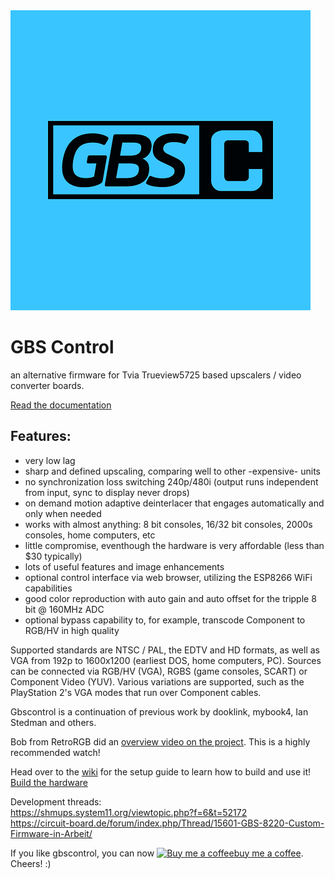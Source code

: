 <div class="d-table col-12">
  <div class="col-2 d-table-cell v-align-middle">
    <img class="width-full avatar" src="./Images/GBS_CONTROL.png" alt="Logo" />
  </div>
  <div class="col-10 d-table-cell v-align-middle pl-4">
    <h1 class="text-normal lh-condensed">GBS Control</h1>
    <p class="h4 color-fg-muted text-normal mb-2">an alternative firmware for Tvia Trueview5725 based upscalers / video converter boards.</p>
    <a class="color-fg-muted text-small" href="./Wiki/">Read the documentation</a>
  </div>
</div>


 
## Features:
- very low lag
- sharp and defined upscaling, comparing well to other -expensive- units
- no synchronization loss switching 240p/480i (output runs independent from input, sync to display never drops)
- on demand motion adaptive deinterlacer that engages automatically and only when needed
- works with almost anything: 8 bit consoles, 16/32 bit consoles, 2000s consoles, home computers, etc
- little compromise, eventhough the hardware is very affordable (less than $30 typically)
- lots of useful features and image enhancements
- optional control interface via web browser, utilizing the ESP8266 WiFi capabilities
- good color reproduction with auto gain and auto offset for the tripple 8 bit @ 160MHz ADC
- optional bypass capability to, for example, transcode Component to RGB/HV in high quality
 
Supported standards are NTSC / PAL, the EDTV and HD formats, as well as VGA from 192p to 1600x1200 (earliest DOS, home computers, PC).
Sources can be connected via RGB/HV (VGA), RGBS (game consoles, SCART) or Component Video (YUV).
Various variations are supported, such as the PlayStation 2's VGA modes that run over Component cables.

Gbscontrol is a continuation of previous work by dooklink, mybook4, Ian Stedman and others.  

Bob from RetroRGB did an [overview video on the project](https://www.youtube.com/watch?v=fmfR0XI5czI). This is a highly recommended watch!   


Head over to the [wiki](./Wiki/README.md) for the setup guide to learn how to build and use it!  
[Build the hardware](./Wiki/Build-the-Hardware.md)

Development threads:  
https://shmups.system11.org/viewtopic.php?f=6&t=52172   
https://circuit-board.de/forum/index.php/Thread/15601-GBS-8220-Custom-Firmware-in-Arbeit/   

If you like gbscontrol, you can now <a class="bmc-button" target="_blank" href="https://www.buymeacoffee.com/ramapcsx2"><img src="https://cdn.buymeacoffee.com/buttons/bmc-new-btn-logo.svg" alt="Buy me a coffee">buy me a coffee</a>.   
Cheers! :)   
